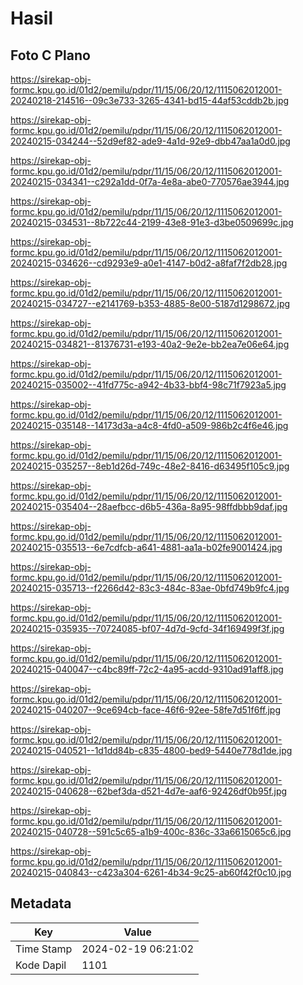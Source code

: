 # Hasil

## Foto C Plano

https://sirekap-obj-formc.kpu.go.id/01d2/pemilu/pdpr/11/15/06/20/12/1115062012001-20240218-214516--09c3e733-3265-4341-bd15-44af53cddb2b.jpg

https://sirekap-obj-formc.kpu.go.id/01d2/pemilu/pdpr/11/15/06/20/12/1115062012001-20240215-034244--52d9ef82-ade9-4a1d-92e9-dbb47aa1a0d0.jpg

https://sirekap-obj-formc.kpu.go.id/01d2/pemilu/pdpr/11/15/06/20/12/1115062012001-20240215-034341--c292a1dd-0f7a-4e8a-abe0-770576ae3944.jpg

https://sirekap-obj-formc.kpu.go.id/01d2/pemilu/pdpr/11/15/06/20/12/1115062012001-20240215-034531--8b722c44-2199-43e8-91e3-d3be0509699c.jpg

https://sirekap-obj-formc.kpu.go.id/01d2/pemilu/pdpr/11/15/06/20/12/1115062012001-20240215-034626--cd9293e9-a0e1-4147-b0d2-a8faf7f2db28.jpg

https://sirekap-obj-formc.kpu.go.id/01d2/pemilu/pdpr/11/15/06/20/12/1115062012001-20240215-034727--e2141769-b353-4885-8e00-5187d1298672.jpg

https://sirekap-obj-formc.kpu.go.id/01d2/pemilu/pdpr/11/15/06/20/12/1115062012001-20240215-034821--81376731-e193-40a2-9e2e-bb2ea7e06e64.jpg

https://sirekap-obj-formc.kpu.go.id/01d2/pemilu/pdpr/11/15/06/20/12/1115062012001-20240215-035002--41fd775c-a942-4b33-bbf4-98c71f7923a5.jpg

https://sirekap-obj-formc.kpu.go.id/01d2/pemilu/pdpr/11/15/06/20/12/1115062012001-20240215-035148--14173d3a-a4c8-4fd0-a509-986b2c4f6e46.jpg

https://sirekap-obj-formc.kpu.go.id/01d2/pemilu/pdpr/11/15/06/20/12/1115062012001-20240215-035257--8eb1d26d-749c-48e2-8416-d63495f105c9.jpg

https://sirekap-obj-formc.kpu.go.id/01d2/pemilu/pdpr/11/15/06/20/12/1115062012001-20240215-035404--28aefbcc-d6b5-436a-8a95-98ffdbbb9daf.jpg

https://sirekap-obj-formc.kpu.go.id/01d2/pemilu/pdpr/11/15/06/20/12/1115062012001-20240215-035513--6e7cdfcb-a641-4881-aa1a-b02fe9001424.jpg

https://sirekap-obj-formc.kpu.go.id/01d2/pemilu/pdpr/11/15/06/20/12/1115062012001-20240215-035713--f2266d42-83c3-484c-83ae-0bfd749b9fc4.jpg

https://sirekap-obj-formc.kpu.go.id/01d2/pemilu/pdpr/11/15/06/20/12/1115062012001-20240215-035935--70724085-bf07-4d7d-9cfd-34f169499f3f.jpg

https://sirekap-obj-formc.kpu.go.id/01d2/pemilu/pdpr/11/15/06/20/12/1115062012001-20240215-040047--c4bc89ff-72c2-4a95-acdd-9310ad91aff8.jpg

https://sirekap-obj-formc.kpu.go.id/01d2/pemilu/pdpr/11/15/06/20/12/1115062012001-20240215-040207--9ce694cb-face-46f6-92ee-58fe7d51f6ff.jpg

https://sirekap-obj-formc.kpu.go.id/01d2/pemilu/pdpr/11/15/06/20/12/1115062012001-20240215-040521--1d1dd84b-c835-4800-bed9-5440e778d1de.jpg

https://sirekap-obj-formc.kpu.go.id/01d2/pemilu/pdpr/11/15/06/20/12/1115062012001-20240215-040628--62bef3da-d521-4d7e-aaf6-92426df0b95f.jpg

https://sirekap-obj-formc.kpu.go.id/01d2/pemilu/pdpr/11/15/06/20/12/1115062012001-20240215-040728--591c5c65-a1b9-400c-836c-33a6615065c6.jpg

https://sirekap-obj-formc.kpu.go.id/01d2/pemilu/pdpr/11/15/06/20/12/1115062012001-20240215-040843--c423a304-6261-4b34-9c25-ab60f42f0c10.jpg


## Metadata

| Key        | Value               |
| ---------- | ------------------- |
| Time Stamp | 2024-02-19 06:21:02 |
| Kode Dapil | 1101                |



